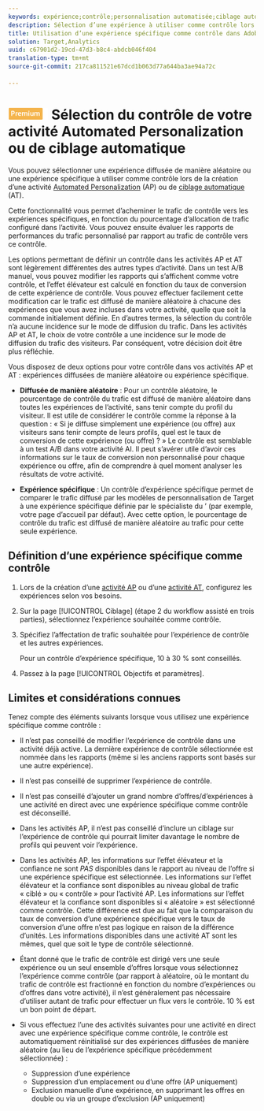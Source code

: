 ```yaml
---
keywords: expérience;contrôle;personnalisation automatisée;ciblage automatique
description: Sélection d’une expérience à utiliser comme contrôle lors de la création d’une activité Automated Personalization (Personnalisation automatisée) ou de ciblage automatique dans Adobe Target.
title: Utilisation d’une expérience spécifique comme contrôle dans Adobe Target
solution: Target,Analytics
uuid: c67901d2-19cd-47d3-b8c4-abdcb046f404
translation-type: tm+mt
source-git-commit: 217ca811521e67dcd1b063d77a644ba3ae94a72c

---
```



# ![PREMIUM](/help/assets/premium.png) Sélection du contrôle de votre activité Automated Personalization ou de ciblage automatique

Vous pouvez sélectionner une expérience diffusée de manière aléatoire ou une expérience spécifique à utiliser comme contrôle lors de la création d’une activité [Automated Personalization](/help/c-activities/t-automated-personalization/automated-personalization.md) (AP) ou de [ciblage automatique](/help/c-activities/auto-target-to-optimize.md) (AT).

Cette fonctionnalité vous permet d’acheminer le trafic de contrôle vers les expériences spécifiques, en fonction du pourcentage d’allocation de trafic configuré dans l’activité. Vous pouvez ensuite évaluer les rapports de performances du trafic personnalisé par rapport au trafic de contrôle vers ce contrôle.

Les options permettant de définir un contrôle dans les activités AP et AT sont légèrement différentes des autres types d’activité. Dans un test A/B manuel, vous pouvez modifier les rapports qui s’affichent comme votre contrôle, et l’effet élévateur est calculé en fonction du taux de conversion de cette expérience de contrôle. Vous pouvez effectuer facilement cette modification car le trafic est diffusé de manière aléatoire à chacune des expériences que vous avez incluses dans votre activité, quelle que soit la commande initialement définie. En d’autres termes, la sélection du contrôle n’a aucune incidence sur le mode de diffusion du trafic. Dans les activités AP et AT, le choix de votre contrôle a une incidence sur le mode de diffusion du trafic des visiteurs. Par conséquent, votre décision doit être plus réfléchie.

Vous disposez de deux options pour votre contrôle dans vos activités AP et AT : expériences diffusées de manière aléatoire ou expérience spécifique.

* **Diffusée de manière aléatoire** : Pour un contrôle aléatoire, le pourcentage de contrôle du trafic est diffusé de manière aléatoire dans toutes les expériences de l’activité, sans tenir compte du profil du visiteur. Il est utile de considérer le contrôle comme la réponse à la question : « Si je diffuse simplement une expérience (ou offre) aux visiteurs sans tenir compte de leurs profils, quel est le taux de conversion de cette expérience (ou offre) ? » Le contrôle est semblable à un test A/B dans votre activité AI. Il peut s’avérer utile d’avoir ces informations sur le taux de conversion non personnalisé pour chaque expérience ou offre, afin de comprendre à quel moment analyser les résultats de votre activité.

* **Expérience spécifique** : Un contrôle d’expérience spécifique permet de comparer le trafic diffusé par les modèles de personnalisation de Target à une expérience spécifique définie par le spécialiste du ’ (par exemple, votre page d’accueil par défaut). Avec cette option, le pourcentage de contrôle du trafic est diffusé de manière aléatoire au trafic pour cette seule expérience.

## Définition d’une expérience spécifique comme contrôle

1. Lors de la création d’une [activité AP](/help/c-activities/t-automated-personalization/create-ap-activity.md) ou d’une [activité AT](/help/c-activities/t-test-ab/t-test-create-ab/ab-audience.md), configurez les expériences selon vos besoins.
1. Sur la page [!UICONTROL Ciblage] (étape 2 du workflow assisté en trois parties), sélectionnez l’expérience souhaitée comme contrôle.
1. Spécifiez l’affectation de trafic souhaitée pour l’expérience de contrôle et les autres expériences.

   Pour un contrôle d’expérience spécifique, 10 à 30 % sont conseillés.

1. Passez à la page [!UICONTROL Objectifs et paramètres].

## Limites et considérations connues

Tenez compte des éléments suivants lorsque vous utilisez une expérience spécifique comme contrôle :

* Il n’est pas conseillé de modifier l’expérience de contrôle dans une activité déjà active. La dernière expérience de contrôle sélectionnée est nommée dans les rapports (même si les anciens rapports sont basés sur une autre expérience).
* Il n’est pas conseillé de supprimer l’expérience de contrôle.
* Il n’est pas conseillé d’ajouter un grand nombre d’offres/d’expériences à une activité en direct avec une expérience spécifique comme contrôle est déconseillé.
* Dans les activités AP, il n’est pas conseillé d’inclure un ciblage sur l’expérience de contrôle qui pourrait limiter davantage le nombre de profils qui peuvent voir l’expérience.
* Dans les activités AP, les informations sur l’effet élévateur et la confiance ne sont *PAS* disponibles dans le rapport au niveau de l’offre si une expérience spécifique est sélectionnée. Les informations sur l’effet élévateur et la confiance sont disponibles au niveau global de trafic « ciblé » ou « contrôle » pour l’activité AP. Les informations sur l’effet élévateur et la confiance sont disponibles si « aléatoire » est sélectionné comme contrôle. Cette différence est due au fait que la comparaison du taux de conversion d’une expérience spécifique vers le taux de conversion d’une offre n’est pas logique en raison de la différence d’unités. Les informations disponibles dans une activité AT sont les mêmes, quel que soit le type de contrôle sélectionné.
* Étant donné que le trafic de contrôle est dirigé vers une seule expérience ou un seul ensemble d’offres lorsque vous sélectionnez l’expérience comme contrôle (par rapport à aléatoire, où le montant du trafic de contrôle est fractionné en fonction du nombre d’expériences ou d’offres dans votre activité), il n’est généralement pas nécessaire d’utiliser autant de trafic pour effectuer un flux vers le contrôle. 10 % est un bon point de départ.
* Si vous effectuez l’une des activités suivantes pour une activité en direct avec une expérience spécifique comme contrôle, le contrôle est automatiquement réinitialisé sur des expériences diffusées de manière aléatoire (au lieu de l’expérience spécifique précédemment sélectionnée) :

   * Suppression d’une expérience
   * Suppression d’un emplacement ou d’une offre (AP uniquement)
   * Exclusion manuelle d’une expérience, en supprimant les offres en double ou via un groupe d’exclusion (AP uniquement)


